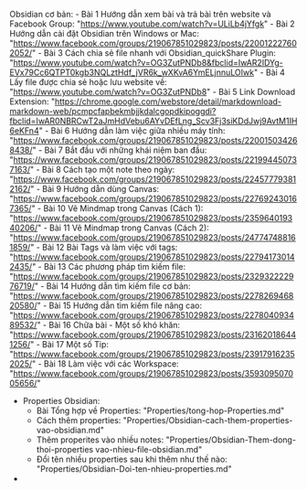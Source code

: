 Obsidian cơ bản:
    - Bài 1 Hướng dẫn xem bài và trả bài trên website và Facebook Group: "https://www.youtube.com/watch?v=ULiLb4jYfgk"
        - Bài 2 Hướng dẫn cài đặt Obsidian trên Windows or Mac: "https://www.facebook.com/groups/219067851029823/posts/220012227602052/"
        - Bài 3 Cách chia sẻ file nhanh với Obsidian_quickShare Plugin: "https://www.youtube.com/watch?v=OG3ZutPNDb8&fbclid=IwAR2IDYg-EVx79Cc6QTPT0kgb3NQLztHdf_jVR6k_wXKvA6YmELjnnuLOIwk"
        - Bài 4 Lấy file được chia sẻ hoặc lưu website về: "https://www.youtube.com/watch?v=OG3ZutPNDb8"
        - Bài 5 Link Download Extension: "https://chrome.google.com/webstore/detail/markdownload-markdown-web/pcmpcfapbekmbjjkdalcgopdkipoggdi?fbclid=IwAR0NBRCwT2aJmHdVebu6AYvDEfLng_Scv3Fj3siKDdJwj9AvtM1IH6eKFn4"
        - Bài 6 Hướng dẫn làm việc giữa nhiều máy tính: "https://www.facebook.com/groups/219067851029823/posts/220015034268438/"
        - Bài 7 Bắt đầu với những khái niệm ban đầu: "https://www.facebook.com/groups/219067851029823/posts/221994450737163/"
        - Bài 8 Cách tạo một note theo ngày: "https://www.facebook.com/groups/219067851029823/posts/224577793812162/"
        - Bài 9 Hướng dẫn dùng Canvas: "https://www.facebook.com/groups/219067851029823/posts/227692430167365/"
        - Bài 10 Vẽ Mindmap trong Canvas (Cách 1): "https://www.facebook.com/groups/219067851029823/posts/235964019340206/"
        - Bài 11 Vẽ Mindmap trong Canvas (Cách 2): "https://www.facebook.com/groups/219067851029823/posts/247747488161859/"
        - Bài 12 Bài Tags và làm việc với tags: "https://www.facebook.com/groups/219067851029823/posts/227941730142435/"
        - Bài 13 Các phương pháp tìm kiếm file: "https://www.facebook.com/groups/219067851029823/posts/232932222976719/"
        - Bài 14 Hướng dẫn tìm kiếm file cơ bản: "https://www.facebook.com/groups/219067851029823/posts/227826946820580/"
        - Bài 15 Hướng dẫn tìm kiếm file nâng cao: "https://www.facebook.com/groups/219067851029823/posts/227804093489532/"
        - Bài 16 Chữa bài - Một số khó khăn: "https://www.facebook.com/groups/219067851029823/posts/231620186441256/"
        - Bài 17 Một số Tip: "https://www.facebook.com/groups/219067851029823/posts/239179162352025/"
        - Bài 18 Làm việc với các Workspace: "https://www.facebook.com/groups/219067851029823/posts/359309507005656/"

- Properties Obsidian:
  - Bài Tổng hợp về Properties: "Properties/tong-hop-Properties.md"
  - Cách thêm properties: "Properties/Obsidian-cach-them-properties-vao-obsidian.md"
  - Thêm properites vào nhiều notes: "Properties/Obsidian-Them-dong-thoi-properties vao-nhieu-file-obsidian.md"
  - Đổi tên nhiều properties sau khi thêm như thế nào: "Properties/Obsidian-Doi-ten-nhieu-properties.md"
- 
